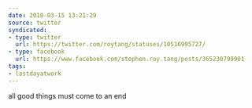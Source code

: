 ```yaml
---
date: 2010-03-15 13:21:29
source: twitter
syndicated:
- type: twitter
  url: https://twitter.com/roytang/statuses/10516995727/
- type: facebook
  url: https://www.facebook.com/stephen.roy.tang/posts/365230799901
tags:
- lastdayatwork
---
```


all good things must come to an end